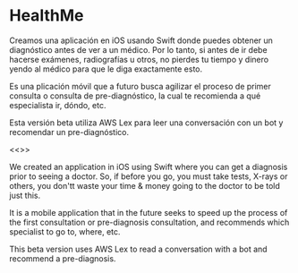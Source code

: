 # HealthMe
Creamos una aplicación en iOS usando Swift donde puedes obtener un diagnóstico antes de ver a un médico. Por lo tanto, si antes de ir debe hacerse exámenes, radiografías u otros, no pierdes tu tiempo y dinero yendo al médico para que le diga exactamente esto.

Es una plicación móvil que a futuro busca agilizar el proceso de primer consulta o consulta de pre-diagnóstico, la cual te recomienda a qué especialista ir, dóndo, etc. 

Esta versión beta utiliza AWS Lex para leer una conversación con un bot y recomendar un pre-diagnóstico. 

<<>>

We created an application in iOS using Swift where you can get a diagnosis prior to seeing a doctor. So, if before you go, you must take tests, X-rays or others, you don'tt waste your time & money going to the doctor to be told just this.

It is a mobile application that in the future seeks to speed up the process of the first consultation or pre-diagnosis consultation, and recommends which specialist to go to, where, etc.

This beta version uses AWS Lex to read a conversation with a bot and recommend a pre-diagnosis.

